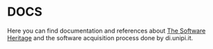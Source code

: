 # DOCS

Here you can find documentation and references about [The Software Heritage](https://www.softwareheritage.org) and the software acquisition process done by di.unipi.it.